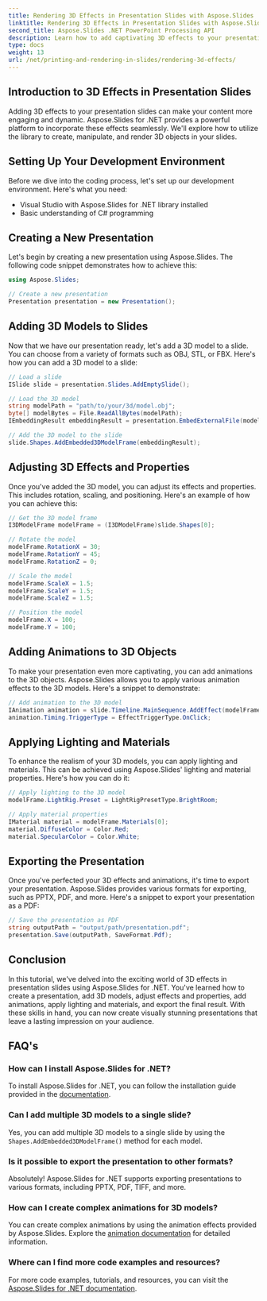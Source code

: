 ```yaml
---
title: Rendering 3D Effects in Presentation Slides with Aspose.Slides
linktitle: Rendering 3D Effects in Presentation Slides with Aspose.Slides
second_title: Aspose.Slides .NET PowerPoint Processing API
description: Learn how to add captivating 3D effects to your presentation slides using Aspose.Slides for .NET. Our step-by-step guide covers everything from setting up your environment to applying animations and exporting the final result.
type: docs
weight: 13
url: /net/printing-and-rendering-in-slides/rendering-3d-effects/
---
```


## Introduction to 3D Effects in Presentation Slides

Adding 3D effects to your presentation slides can make your content more engaging and dynamic. Aspose.Slides for .NET provides a powerful platform to incorporate these effects seamlessly. We'll explore how to utilize the library to create, manipulate, and render 3D objects in your slides.

## Setting Up Your Development Environment

Before we dive into the coding process, let's set up our development environment. Here's what you need:

- Visual Studio with Aspose.Slides for .NET library installed
- Basic understanding of C# programming

## Creating a New Presentation

Let's begin by creating a new presentation using Aspose.Slides. The following code snippet demonstrates how to achieve this:

```csharp
using Aspose.Slides;

// Create a new presentation
Presentation presentation = new Presentation();
```

## Adding 3D Models to Slides

Now that we have our presentation ready, let's add a 3D model to a slide. You can choose from a variety of formats such as OBJ, STL, or FBX. Here's how you can add a 3D model to a slide:

```csharp
// Load a slide
ISlide slide = presentation.Slides.AddEmptySlide();

// Load the 3D model
string modelPath = "path/to/your/3d/model.obj";
byte[] modelBytes = File.ReadAllBytes(modelPath);
IEmbeddingResult embeddingResult = presentation.EmbedExternalFile(modelBytes);

// Add the 3D model to the slide
slide.Shapes.AddEmbedded3DModelFrame(embeddingResult);
```

## Adjusting 3D Effects and Properties

Once you've added the 3D model, you can adjust its effects and properties. This includes rotation, scaling, and positioning. Here's an example of how you can achieve this:

```csharp
// Get the 3D model frame
I3DModelFrame modelFrame = (I3DModelFrame)slide.Shapes[0];

// Rotate the model
modelFrame.RotationX = 30;
modelFrame.RotationY = 45;
modelFrame.RotationZ = 0;

// Scale the model
modelFrame.ScaleX = 1.5;
modelFrame.ScaleY = 1.5;
modelFrame.ScaleZ = 1.5;

// Position the model
modelFrame.X = 100;
modelFrame.Y = 100;
```

## Adding Animations to 3D Objects

To make your presentation even more captivating, you can add animations to the 3D objects. Aspose.Slides allows you to apply various animation effects to the 3D models. Here's a snippet to demonstrate:

```csharp
// Add animation to the 3D model
IAnimation animation = slide.Timeline.MainSequence.AddEffect(modelFrame, EffectType.Fade);
animation.Timing.TriggerType = EffectTriggerType.OnClick;
```

## Applying Lighting and Materials

To enhance the realism of your 3D models, you can apply lighting and materials. This can be achieved using Aspose.Slides' lighting and material properties. Here's how you can do it:

```csharp
// Apply lighting to the 3D model
modelFrame.LightRig.Preset = LightRigPresetType.BrightRoom;

// Apply material properties
IMaterial material = modelFrame.Materials[0];
material.DiffuseColor = Color.Red;
material.SpecularColor = Color.White;
```

## Exporting the Presentation

Once you've perfected your 3D effects and animations, it's time to export your presentation. Aspose.Slides provides various formats for exporting, such as PPTX, PDF, and more. Here's a snippet to export your presentation as a PDF:

```csharp
// Save the presentation as PDF
string outputPath = "output/path/presentation.pdf";
presentation.Save(outputPath, SaveFormat.Pdf);
```

## Conclusion

In this tutorial, we've delved into the exciting world of 3D effects in presentation slides using Aspose.Slides for .NET. You've learned how to create a presentation, add 3D models, adjust effects and properties, add animations, apply lighting and materials, and export the final result. With these skills in hand, you can now create visually stunning presentations that leave a lasting impression on your audience.

## FAQ's

### How can I install Aspose.Slides for .NET?

To install Aspose.Slides for .NET, you can follow the installation guide provided in the [documentation](https://docs.aspose.com/slides/net/installation/).

### Can I add multiple 3D models to a single slide?

Yes, you can add multiple 3D models to a single slide by using the `Shapes.AddEmbedded3DModelFrame()` method for each model.

### Is it possible to export the presentation to other formats?

Absolutely! Aspose.Slides for .NET supports exporting presentations to various formats, including PPTX, PDF, TIFF, and more.

### How can I create complex animations for 3D models?

You can create complex animations by using the animation effects provided by Aspose.Slides. Explore the [animation documentation](https://reference.aspose.com/slides/net/aspose.slides.animation/) for detailed information.

### Where can I find more code examples and resources?

For more code examples, tutorials, and resources, you can visit the [Aspose.Slides for .NET documentation](https://reference.aspose.com/slides/net/).
